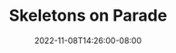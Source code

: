 ---
title: "Skeletons on Parade"
date: 2022-11-08T14:26:00-08:00
description: A group so dedicated we made a website!
backgroundImage: "images/ludo_bg.jpg"
logo: "fa-skull"
draft: false
---